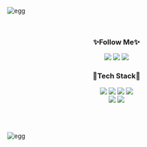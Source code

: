 <!-- header -->

![egg](https://capsule-render.vercel.app/api?type=egg&color=C1AEFC&height=150)
<!--![shark](https://capsule-render.vercel.app/api?type=shark&color=C1AEFC&height=35)-->
<!-- ![header](https://capsule-render.vercel.app/api?type=waving&color=C1AEFC&height=300&section=header&text=👋Hi%20There!&fontSize=90&animation=fadeIn&fontAlignY=42&fontColor=EEEEEE) -->

<!--![wave](https://capsule-render.vercel.app/api?type=wave&color=363062&height=200&text=Hi%20There👋&fontColor=EEEEEE&fontSize=85)-->

<!-- ![transparent](https://capsule-render.vercel.app/api?type=transparent&fontColor=B4B0E3&text=🌈Junior%20Web%20Developer✨&height=150&fontSize=53&desc=&descAlignY=75&descAlign=60) -->


<!-- body -->

<br>


<div align="center">
  
### ✨Follow Me✨
<!-- gmail -->
<a href="mailto:﻿gag7ga@gmail.com?subject=안녕하세요. GitHub에서 보내는 메일입니다." target="_blank">
<img src="https://img.shields.io/badge/Gmail-EA4335?style=flat-square&logo=Gmail&logoColor=white"/></a>
<!-- notion -->
<a href="https://fixed-sprout-a1e.notion.site/EunYoung-Ryu-Frofile-c8f040dc00814146adc8a0e578f4b618" target="_blank">
<img src="https://img.shields.io/badge/Notion-202040?style=flat-square&logo=Notion&logoColor=white"/></a>
<!-- blog -->
<a href="https://velog.io/@olttaemelona" target="_blank">
<img src="https://img.shields.io/badge/velog-41454A?style=flat-square&logo=velog&logoColor=white"/></a>
<!--<a href="https://lonalog.tistory.com/" target="_blank">
<img src="https://img.shields.io/badge/Blog-41454A?style=flat-square&logo=Tistory&logoColor=white"/></a>
<br>-->


### 🚀Tech Stack🚀
<!-- java -->
<img src="https://img.shields.io/badge/JAVA-5A45FF?style=flat-square&logo=Java&logoColor=white"/>
<!-- spring -->
<img src="https://img.shields.io/badge/Spring-6DB33F?style=flat-square&logo=Spring&logoColor=white"/>
<!-- oracle -->
<img src="https://img.shields.io/badge/Oracle-F80000?style=flat-square&logo=Oracle&logoColor=white"/>
<!-- javaScipt -->
<img src="https://img.shields.io/badge/JavaScript-F7DF1E?style=flat-square&logo=JavaScript&logoColor=white"/>
<br>
<!-- html -->
<img src="https://img.shields.io/badge/HTML5-E34F26?style=flat-square&logo=HTML5&logoColor=white"/>
<!-- css -->
<img src="https://img.shields.io/badge/CSS-1572B6?style=flat-square&logo=CSS3&logoColor=white"/>

</div>


<br>
<br>
<br>


<!--footer-->
<!--![shark](https://capsule-render.vercel.app/api?type=shark&color=C1AEFC&height=35&section=footer)-->
![egg](https://capsule-render.vercel.app/api?type=egg&color=C1AEFC&height=150&section=footer)
<!--
**OlttaeMelona/OlttaeMelona** is a ✨ _special_ ✨ repository because its `README.md` (this file) appears on your GitHub profile.

Here are some ideas to get you started:

- 🔭 I’m currently working on ...
- 🌱 I’m currently learning ...
- 👯 I’m looking to collaborate on ...
- 🤔 I’m looking for help with ...
- 💬 Ask me about ...
- 📫 How to reach me: ...
- 😄 Pronouns: ...
- ⚡ Fun fact: ...
-->
